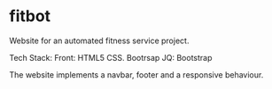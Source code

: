 # fitbot
Website for an automated fitness service project.

Tech Stack:
Front: HTML5
CSS. Bootrsap
JQ: Bootstrap

The website implements a navbar, footer and a responsive behaviour.
